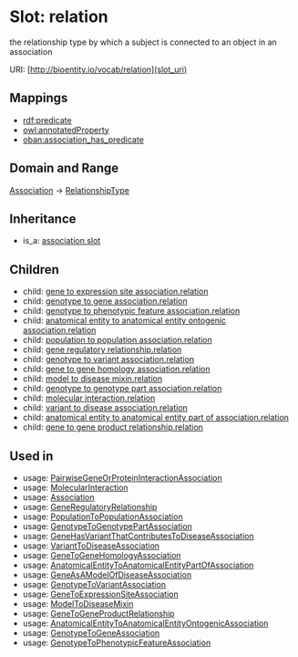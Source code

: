 # Slot: relation


the relationship type by which a subject is connected to an object in an association

URI: [http://bioentity.io/vocab/relation](slot_uri)
## Mappings

 * [rdf:predicate](http://purl.obolibrary.org/obo/rdf_predicate)
 * [owl:annotatedProperty](http://purl.obolibrary.org/obo/owl_annotatedProperty)
 * [oban:association_has_predicate](http://purl.obolibrary.org/obo/oban_association_has_predicate)
## Domain and Range

[Association](Association.md) -> [RelationshipType](RelationshipType.md)
## Inheritance

 *  is_a: [association slot](association_slot.md)
## Children

 *  child: [gene to expression site association.relation](gene_to_expression_site_association_relation.md)
 *  child: [genotype to gene association.relation](genotype_to_gene_association_relation.md)
 *  child: [genotype to phenotypic feature association.relation](genotype_to_phenotypic_feature_association_relation.md)
 *  child: [anatomical entity to anatomical entity ontogenic association.relation](anatomical_entity_to_anatomical_entity_ontogenic_association_relation.md)
 *  child: [population to population association.relation](population_to_population_association_relation.md)
 *  child: [gene regulatory relationship.relation](gene_regulatory_relationship_relation.md)
 *  child: [genotype to variant association.relation](genotype_to_variant_association_relation.md)
 *  child: [gene to gene homology association.relation](gene_to_gene_homology_association_relation.md)
 *  child: [model to disease mixin.relation](model_to_disease_mixin_relation.md)
 *  child: [genotype to genotype part association.relation](genotype_to_genotype_part_association_relation.md)
 *  child: [molecular interaction.relation](molecular_interaction_relation.md)
 *  child: [variant to disease association.relation](variant_to_disease_association_relation.md)
 *  child: [anatomical entity to anatomical entity part of association.relation](anatomical_entity_to_anatomical_entity_part_of_association_relation.md)
 *  child: [gene to gene product relationship.relation](gene_to_gene_product_relationship_relation.md)
## Used in

 *  usage: [PairwiseGeneOrProteinInteractionAssociation](PairwiseGeneOrProteinInteractionAssociation.md)
 *  usage: [MolecularInteraction](MolecularInteraction.md)
 *  usage: [Association](Association.md)
 *  usage: [GeneRegulatoryRelationship](GeneRegulatoryRelationship.md)
 *  usage: [PopulationToPopulationAssociation](PopulationToPopulationAssociation.md)
 *  usage: [GenotypeToGenotypePartAssociation](GenotypeToGenotypePartAssociation.md)
 *  usage: [GeneHasVariantThatContributesToDiseaseAssociation](GeneHasVariantThatContributesToDiseaseAssociation.md)
 *  usage: [VariantToDiseaseAssociation](VariantToDiseaseAssociation.md)
 *  usage: [GeneToGeneHomologyAssociation](GeneToGeneHomologyAssociation.md)
 *  usage: [AnatomicalEntityToAnatomicalEntityPartOfAssociation](AnatomicalEntityToAnatomicalEntityPartOfAssociation.md)
 *  usage: [GeneAsAModelOfDiseaseAssociation](GeneAsAModelOfDiseaseAssociation.md)
 *  usage: [GenotypeToVariantAssociation](GenotypeToVariantAssociation.md)
 *  usage: [GeneToExpressionSiteAssociation](GeneToExpressionSiteAssociation.md)
 *  usage: [ModelToDiseaseMixin](ModelToDiseaseMixin.md)
 *  usage: [GeneToGeneProductRelationship](GeneToGeneProductRelationship.md)
 *  usage: [AnatomicalEntityToAnatomicalEntityOntogenicAssociation](AnatomicalEntityToAnatomicalEntityOntogenicAssociation.md)
 *  usage: [GenotypeToGeneAssociation](GenotypeToGeneAssociation.md)
 *  usage: [GenotypeToPhenotypicFeatureAssociation](GenotypeToPhenotypicFeatureAssociation.md)
